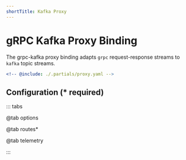```yaml
---
shortTitle: Kafka Proxy
---
```


# gRPC Kafka Proxy Binding

The grpc-kafka proxy binding adapts `grpc` request-response streams to `kafka` topic streams.

```yaml {3}
<!-- @include: ./.partials/proxy.yaml -->
```

## Configuration (\* required)

::: tabs

@tab options

<!-- @include: ./.partials/kafka-options.md -->

@tab routes\*

<!-- @include: ./.partials/kafka-routes.md -->

@tab telemetry
<!-- @include: ../.partials/telemetry-grpc.md -->

:::
